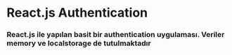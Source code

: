 # React.js Authentication

<h3>React.js ile yapılan basit bir authentication uygulaması. Veriler memory ve localstorage de tutulmaktadır</h3>
